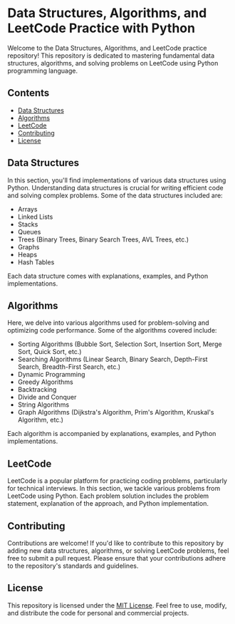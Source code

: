 # Data Structures, Algorithms, and LeetCode Practice with Python

Welcome to the Data Structures, Algorithms, and LeetCode practice repository! This repository is dedicated to mastering fundamental data structures, algorithms, and solving problems on LeetCode using Python programming language.

## Contents

- [Data Structures](#data-structures)
- [Algorithms](#algorithms)
- [LeetCode](#leetcode)
- [Contributing](#contributing)
- [License](#license)

## Data Structures

In this section, you'll find implementations of various data structures using Python. Understanding data structures is crucial for writing efficient code and solving complex problems. Some of the data structures included are:
- Arrays
- Linked Lists
- Stacks
- Queues
- Trees (Binary Trees, Binary Search Trees, AVL Trees, etc.)
- Graphs
- Heaps
- Hash Tables

Each data structure comes with explanations, examples, and Python implementations.

## Algorithms

Here, we delve into various algorithms used for problem-solving and optimizing code performance. Some of the algorithms covered include:
- Sorting Algorithms (Bubble Sort, Selection Sort, Insertion Sort, Merge Sort, Quick Sort, etc.)
- Searching Algorithms (Linear Search, Binary Search, Depth-First Search, Breadth-First Search, etc.)
- Dynamic Programming
- Greedy Algorithms
- Backtracking
- Divide and Conquer
- String Algorithms
- Graph Algorithms (Dijkstra's Algorithm, Prim's Algorithm, Kruskal's Algorithm, etc.)

Each algorithm is accompanied by explanations, examples, and Python implementations.

## LeetCode

LeetCode is a popular platform for practicing coding problems, particularly for technical interviews. In this section, we tackle various problems from LeetCode using Python. Each problem solution includes the problem statement, explanation of the approach, and Python implementation.

## Contributing

Contributions are welcome! If you'd like to contribute to this repository by adding new data structures, algorithms, or solving LeetCode problems, feel free to submit a pull request. Please ensure that your contributions adhere to the repository's standards and guidelines.

## License

This repository is licensed under the [MIT License](LICENSE). Feel free to use, modify, and distribute the code for personal and commercial projects.
